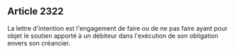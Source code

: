 Article 2322
----
La lettre d'intention est l'engagement de faire ou de ne pas faire ayant pour
objet le soutien apporté à un débiteur dans l'exécution de son obligation envers
son créancier.
